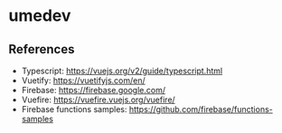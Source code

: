 # umedev


## References
* Typescript: https://vuejs.org/v2/guide/typescript.html
* Vuetify: https://vuetifyjs.com/en/
* Firebase: https://firebase.google.com/
* Vuefire: https://vuefire.vuejs.org/vuefire/
* Firebase functions samples: https://github.com/firebase/functions-samples
